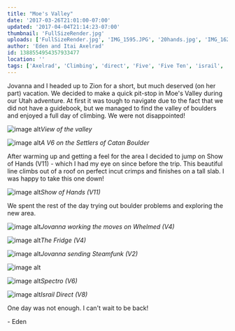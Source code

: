 ```yaml
---
title: "Moe's Valley"
date: '2017-03-26T21:01:00-07:00'
updated: '2017-04-04T21:14:23-07:00'
thumbnail: 'FullSizeRender.jpg'
uploads: ['FullSizeRender.jpg', 'IMG_1595.JPG', '20hands.jpg', 'IMG_1627.JPG', 'IMG_1633.JPG', 'IMG_1646.JPG', 'IMG_1652.JPG', 'IMG_1655.JPG', 'IMG_1659.JPG']
author: 'Eden and Itai Axelrad'
id: 1388554954357933477
location: ''
tags: ['Axelrad', 'Climbing', 'direct', 'Five', 'Five Ten', 'israil', 'moes valley', 'sandstone', 'show of hands', 'Ten', 'utah']
---
```


Jovanna and I headed up to Zion for a short, but much deserved (on her part) vacation. We decided to make a quick pit-stop in Moe's Valley during our Utah adventure. At first it was tough to navigate due to the fact that we did not have a guidebook, but we managed to find the valley of boulders and enjoyed a full day of climbing. We were not disappointed! 

![image alt](uploads/FullSizeRender.jpg)*View of the valley*

![image alt](uploads/IMG_1595.JPG)*A V6 on the Settlers of Catan Boulder*

After warming up and getting a feel for the area I decided to jump on Show of Hands (V11) - which I had my eye on since before the trip. This beautiful line climbs out of a roof on perfect incut crimps and finishes on a tall slab. I was happy to take this one down!

![image alt](uploads/show%20of%20hands.jpg)*Show of Hands (V11)*

We spent the rest of the day trying out boulder problems and exploring the new area.

![image alt](uploads/IMG_1627.JPG)*Jovanna working the moves on Whelmed (V4)*

![image alt](uploads/IMG_1633.JPG)*The Fridge (V4)*

![image alt](uploads/IMG_1646.JPG)*Jovanna sending Steamfunk (V2)*

![image alt](uploads/IMG_1652.JPG)

![image alt](uploads/IMG_1655.JPG)*Spectro (V6)*

![image alt](uploads/IMG_1659.JPG)*Israil Direct (V8)*

One day was not enough. I can't wait to be back!

\- Eden

